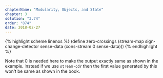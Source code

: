 ```yaml
---
chapterName: "Modularity, Objects, and State"
chapter: 3
solution: "3.74"
order: "074"
date: 2018-02-27 
---
```


{% highlight scheme linenos %}
(define zero-crossings
  (stream-map sign-change-detector sense-data (cons-stream 0 sense-data)))
{% endhighlight %}

Note that 0 is needed here to make the output exactly same as shown in the example. Instead if we use `stream-cdr` then the first value generated by this won't be same as shown in the book.
